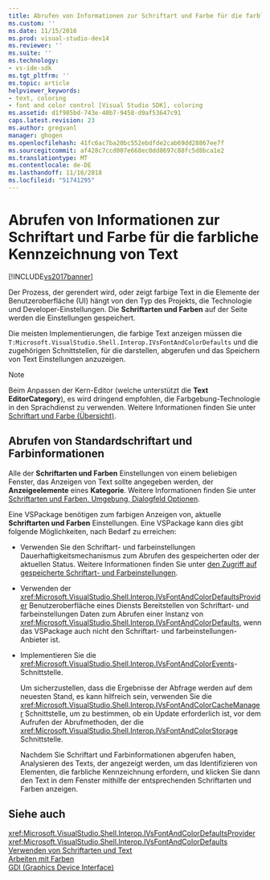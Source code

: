 ```yaml
---
title: Abrufen von Informationen zur Schriftart und Farbe für die farbliche Kennzeichnung von Text | Microsoft-Dokumentation
ms.custom: ''
ms.date: 11/15/2016
ms.prod: visual-studio-dev14
ms.reviewer: ''
ms.suite: ''
ms.technology:
- vs-ide-sdk
ms.tgt_pltfrm: ''
ms.topic: article
helpviewer_keywords:
- text, coloring
- font and color control [Visual Studio SDK], coloring
ms.assetid: d1f985bd-743e-40b7-9458-d9af53647c91
caps.latest.revision: 23
ms.author: gregvanl
manager: ghogen
ms.openlocfilehash: 41fc6ac7ba20bc552ebdfde2cab69dd28867ee7f
ms.sourcegitcommit: af428c7ccd007e668ec0dd8697c88fc5d8bca1e2
ms.translationtype: MT
ms.contentlocale: de-DE
ms.lasthandoff: 11/16/2018
ms.locfileid: "51741295"
---
```

# <a name="getting-font-and-color-information-for-text-colorization"></a>Abrufen von Informationen zur Schriftart und Farbe für die farbliche Kennzeichnung von Text
[!INCLUDE[vs2017banner](../includes/vs2017banner.md)]

Der Prozess, der gerendert wird, oder zeigt farbige Text in die Elemente der Benutzeroberfläche (UI) hängt von den Typ des Projekts, die Technologie und Developer-Einstellungen. Die **Schriftarten und Farben** auf der Seite werden die Einstellungen gespeichert.  
  
 Die meisten Implementierungen, die farbige Text anzeigen müssen die `T:Microsoft.VisualStudio.Shell.Interop.IVsFontAndColorDefaults` und die zugehörigen Schnittstellen, für die darstellen, abgerufen und das Speichern von Text Einstellungen anzuzeigen.  
  
> [!NOTE]
>  Beim Anpassen der Kern-Editor (welche unterstützt die **Text EditorCategory**), es wird dringend empfohlen, die Farbgebung-Technologie in den Sprachdienst zu verwenden. Weitere Informationen finden Sie unter [Schriftart und Farbe (Übersicht)](../extensibility/font-and-color-overview.md).  
  
## <a name="getting-default-font-and-color-information"></a>Abrufen von Standardschriftart und Farbinformationen  
 Alle der **Schriftarten und Farben** Einstellungen von einem beliebigen Fenster, das Anzeigen von Text sollte angegeben werden, der **Anzeigeelemente** eines **Kategorie**. Weitere Informationen finden Sie unter [Schriftarten und Farben, Umgebung, Dialogfeld Optionen](../ide/reference/fonts-and-colors-environment-options-dialog-box.md).  
  
 Eine VSPackage benötigen zum farbigen Anzeigen von, aktuelle **Schriftarten und Farben** Einstellungen. Eine VSPackage kann dies gibt folgende Möglichkeiten, nach Bedarf zu erreichen:  
  
- Verwenden Sie den Schriftart- und farbeinstellungen Dauerhaftigkeitsmechanismus zum Abrufen des gespeicherten oder der aktuellen Status. Weitere Informationen finden Sie unter [den Zugriff auf gespeicherte Schriftart- und Farbeinstellungen](../extensibility/accessing-stored-font-and-color-settings.md).  
  
- Verwenden der <xref:Microsoft.VisualStudio.Shell.Interop.IVsFontAndColorDefaultsProvider> Benutzeroberfläche eines Diensts Bereitstellen von Schriftart- und farbeinstellungen Daten zum Abrufen einer Instanz von <xref:Microsoft.VisualStudio.Shell.Interop.IVsFontAndColorDefaults>, wenn das VSPackage auch nicht den Schriftart- und farbeinstellungen-Anbieter ist.  
  
- Implementieren Sie die <xref:Microsoft.VisualStudio.Shell.Interop.IVsFontAndColorEvents>-Schnittstelle.  
  
  Um sicherzustellen, dass die Ergebnisse der Abfrage werden auf dem neuesten Stand, es kann hilfreich sein, verwenden Sie die <xref:Microsoft.VisualStudio.Shell.Interop.IVsFontAndColorCacheManager> Schnittstelle, um zu bestimmen, ob ein Update erforderlich ist, vor dem Aufrufen der Abrufmethoden, der die <xref:Microsoft.VisualStudio.Shell.Interop.IVsFontAndColorStorage> Schnittstelle.  
  
  Nachdem Sie Schriftart und Farbinformationen abgerufen haben, Analysieren des Texts, der angezeigt werden, um das Identifizieren von Elementen, die farbliche Kennzeichnung erfordern, und klicken Sie dann den Text in dem Fenster mithilfe der entsprechenden Schriftarten und Farben anzeigen.  
  
## <a name="see-also"></a>Siehe auch  
 <xref:Microsoft.VisualStudio.Shell.Interop.IVsFontAndColorDefaultsProvider>   
 <xref:Microsoft.VisualStudio.Shell.Interop.IVsFontAndColorDefaults>   
 [Verwenden von Schriftarten und Text](http://msdn.microsoft.com/library/d43640f3-da94-4df2-a29d-a9d021a1c069)   
 [Arbeiten mit Farben](http://msdn.microsoft.com/library/d34ff96f-241d-494f-abdd-13811ada8cd3)   
 [GDI (Graphics Device Interface)](http://msdn.microsoft.com/en-us/7e1d4540-bb2e-4257-8eee-eee376acba83)

